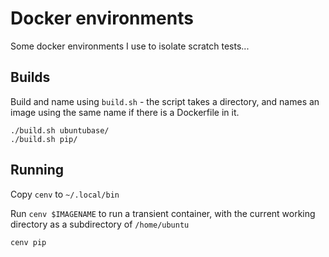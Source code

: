 # Docker environments

Some docker environments I use to isolate scratch tests...

## Builds

Build and name using `build.sh` - the script takes a directory, and names an image using the same name if there is a Dockerfile in it.

	./build.sh ubuntubase/
	./build.sh pip/

## Running

Copy `cenv` to `~/.local/bin`

Run `cenv $IMAGENAME` to run a transient container, with the current working directory as a subdirectory of `/home/ubuntu`

	cenv pip
